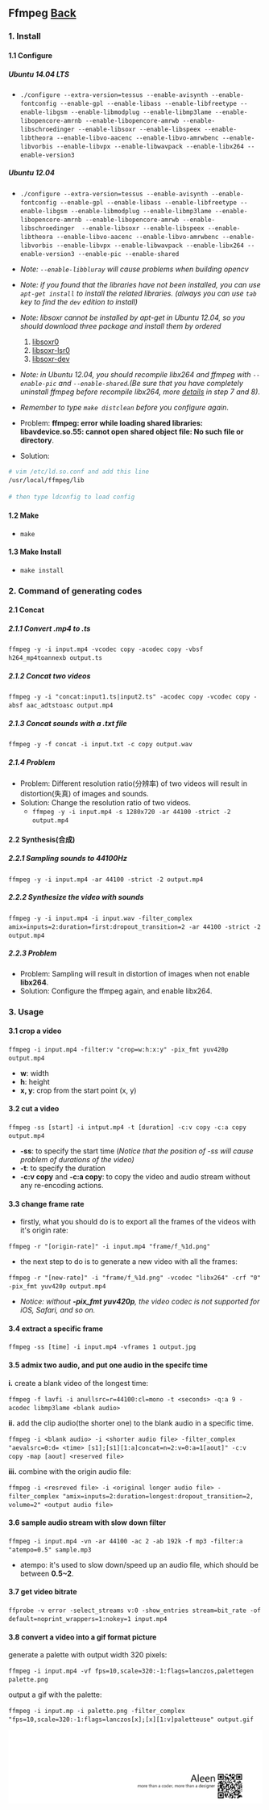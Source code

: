 ## Ffmpeg	[Back](./../summary.md)

### 1. Install

#### 1.1 Configure


##### Ubuntu 14.04 LTS 

- `./configure --extra-version=tessus --enable-avisynth --enable-fontconfig --enable-gpl --enable-libass --enable-libfreetype --enable-libgsm --enable-libmodplug --enable-libmp3lame --enable-libopencore-amrnb --enable-libopencore-amrwb --enable-libschroedinger --enable-libsoxr --enable-libspeex --enable-libtheora --enable-libvo-aacenc --enable-libvo-amrwbenc --enable-libvorbis --enable-libvpx --enable-libwavpack --enable-libx264 --enable-version3`

##### Ubuntu 12.04

- `./configure --extra-version=tessus --enable-avisynth --enable-fontconfig --enable-gpl --enable-libass --enable-libfreetype --enable-libgsm --enable-libmodplug --enable-libmp3lame --enable-libopencore-amrnb --enable-libopencore-amrwb --enable-libschroedinger  --enable-libsoxr --enable-libspeex --enable-libtheora --enable-libvo-aacenc --enable-libvo-amrwbenc --enable-libvorbis --enable-libvpx --enable-libwavpack --enable-libx264 --enable-version3 --enable-pic --enable-shared`

- *Note: `--enable-libbluray` will cause problems when building opencv*
- *Note: if you found that the libraries have not been installed, you can use `apt-get install` to install the related libraries. (always you can use `tab` key to find the `dev` edition to install)*
- *Note: libsoxr cannot be installed by apt-get in Ubuntu 12.04, so you should download three package and install them by ordered*
    1. [libsoxr0](http://www.ubuntuupdates.org/package/webupd8/precise/main/base/libsoxr0)
    2. [libsoxr-lsr0](http://www.ubuntuupdates.org/package/webupd8/precise/main/base/libsoxr-lsr0)
    3. [libsoxr-dev](http://www.ubuntuupdates.org/package/webupd8/precise/main/base/libsoxr-dev)
- *Note: in Ubuntu 12.04, you should recompile libx264 and ffmpeg with `--enable-pic` and `--enable-shared`.(Be sure that you have completely uninstall ffmpeg before recompile libx264, more [details](http://www.ozbotz.org/opencv-installation/) in step 7 and 8)*.
- *Remember to type `make distclean` before you configure again*.
- Problem: **ffmpeg: error while loading shared libraries: libavdevice.so.55: cannot open shared object file: No such file or directory**.
- Solution:

```bash
# vim /etc/ld.so.conf and add this line
/usr/local/ffmpeg/lib

# then type ldconfig to load config
```

#### 1.2 Make

- `make`

#### 1.3 Make Install

- `make install`

### 2. Command of generating codes

#### 2.1 Concat

##### 2.1.1 Convert .mp4 to .ts 

`ffmpeg -y -i input.mp4 -vcodec copy -acodec copy -vbsf h264_mp4toannexb output.ts`

##### 2.1.2 Concat two videos

`ffmpeg -y -i "concat:input1.ts|input2.ts" -acodec copy -vcodec copy -absf aac_adtstoasc output.mp4`

##### 2.1.3 Concat sounds with a .txt file

`ffmpeg -y -f concat -i input.txt -c copy output.wav`

##### 2.1.4 Problem

- Problem: Different resolution ratio(分辨率) of two videos will result in distortion(失真) of images and sounds.
- Solution: Change the resolution ratio of two videos.
	- `ffmpeg -y -i input.mp4 -s 1280x720 -ar 44100 -strict -2 output.mp4`

#### 2.2 Synthesis(合成)

##### 2.2.1 Sampling sounds to 44100Hz

`ffmpeg -y -i input.mp4 -ar 44100 -strict -2 output.mp4`

##### 2.2.2 Synthesize the video with sounds

`ffmpeg -y -i input.mp4 -i input.wav -filter_complex amix=inputs=2:duration=first:dropout_transition=2 -ar 44100 -strict -2 output.mp4` 

##### 2.2.3 Problem

- Problem: Sampling will result in distortion of images when not enable **libx264**.
- Solution: Configure the ffmpeg again, and enable libx264.

### 3. Usage

#### 3.1 crop a video

`ffmpeg -i input.mp4 -filter:v "crop=w:h:x:y" -pix_fmt yuv420p output.mp4`

- **w**: width
- **h**: height
- **x, y**: crop from the start point (x, y)

#### 3.2 cut a video

`ffmpeg -ss [start] -i intput.mp4 -t [duration] -c:v copy -c:a copy output.mp4`

- **-ss**: to specify the start time (*Notice that the position of -ss will cause problem of durations of the video)*
- **-t**: to specify the duration
- **-c:v copy** and **-c:a copy**: to copy the video and audio stream without any re-encoding actions.

#### 3.3 change frame rate

- firstly, what you should do is to export all the frames of the videos with it's origin rate:

`ffmpeg -r "[origin-rate]" -i input.mp4 "frame/f_%1d.png"`

- the next step to do is to generate a new video with all the frames:

`ffmpeg -r "[new-rate]" -i "frame/f_%1d.png" -vcodec "libx264" -crf "0" -pix_fmt yuv420p output.mp4` 

- *Notice: without **-pix_fmt yuv420p**, the video codec is not supported for iOS, Safari, and so on.*

#### 3.4 extract a specific frame

`ffmpeg -ss [time] -i input.mp4 -vframes 1 output.jpg`

#### 3.5 admix two audio, and put one audio in the specifc time

**i.** create a blank video of the longest time:

`ffmpeg -f lavfi -i anullsrc=r=44100:cl=mono -t <seconds> -q:a 9 -acodec libmp3lame <blank audio>`

**ii.** add the clip audio(the shorter one) to the blank audio in a specific time.

`ffmpeg -i <blank audio> -i <shorter audio file> -filter_complex "aevalsrc=0:d= <time> [s1];[s1][1:a]concat=n=2:v=0:a=1[aout]" -c:v copy -map [aout] <reserved file>`

**iii.** combine with the origin audio file:

`ffmpeg -i <resreved file> -i <original longer audio file> -filter_complex "amix=inputs=2:duration=longest:dropout_transition=2, volume=2" <output audio file>`

#### 3.6 sample audio stream with slow down filter

`ffmpeg -i input.mp4 -vn -ar 44100 -ac 2 -ab 192k -f mp3 -filter:a "atempo=0.5" sample.mp3`

- atempo: it's used to slow down/speed up an audio file, which should be between **0.5~2**.

#### 3.7 get video bitrate

`ffprobe -v error -select_streams v:0 -show_entries stream=bit_rate -of default=noprint_wrappers=1:nokey=1 input.mp4 `

#### 3.8 convert a video into a gif format picture

generate a palette with output width 320 pixels:

`ffmpeg -i input.mp4 -vf fps=10,scale=320:-1:flags=lanczos,palettegen palette.png`

output a gif with the palette:

`ffmpeg -i input.mp -i palette.png -filter_complex "fps=10,scale=320:-1:flags=lanczos[x];[x][1:v]paletteuse" output.gif`

<a href="http://aleen42.github.io/" target="_blank" ><img src="./../../pic/tail.gif"></a>
